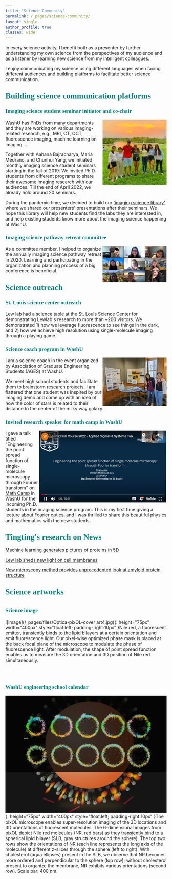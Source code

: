 ```yaml
---
title: "Science Community"
permalink: /_pages/science-community/
layout: single
author_profile: true
classes: wide
---
```


In every science activity, I benefit both as a presenter by further understanding my own science from the perspectives of my audience and as a listener by learning new science from my intelligent colleagues.

I enjoy communicating my science using different languages when facing different audiences and building platforms to facilitate better science communication.  



## <span style="color:teal; font-family:Comic Sans MS;font-size: 25px;">Building science communication platforms</span>
### <span style="color:teal; font-family:Comic Sans MS;font-size: 17px;">Imaging science student seminar initiator and co-chair</span>

<img src="/_pages/files/IS_student_seminar_team.jpg" align="right" width="200px"/>
WashU has PhDs from many departments and they are working on various imaging-related research, e.g., MRI, CT, OCT, fluorescence imaging, machine learning on imaging ...

Together with Aahana Bajracharya, Maria Medrano, and Chunhui Yang, we initiated monthly imaging science student seminars starting in the fall of 2019. We invited Ph.D. students from different programs to share their awesome imaging research with our audiences. Till the end of April 2022, we already hold around 20 seminars.

During the pandemic time, we decided to build our ['imaging science library'](https://sites.wustl.edu/imagingscienceseminar/) where we shared our presenters' presentations after their seminars. We hope this library will help new students find the labs they are interested in, and help existing students know more about the imaging science happening at WashU. 
<br clear="left"/>

### <span style="color:teal; font-family:Comic Sans MS;font-size: 17px;">Imaging science pathway retreat committee</span>
<img src="/_pages/files/ISP_preparsion_committee.jpg" align="right" width="200px"/>
As a committee member, I helped to organize the annually imaging science pathway retreat in 2020. Learning and participating in the organization and planning process of a big conference is beneficial.
<br clear="left"/>



## <span style="color:teal; font-family:Comic Sans MS;font-size: 25px;"> Science outreach</span>
### <span style="color:teal; font-family:Comic Sans MS;font-size: 17px;"> St. Louis science center outreach</span>
Lew lab had a science table at the St. Louis Science Center for demonstrating Lewlab's research to more than ~200 visitors. We demonstrated 1) how we leverage fluorescence to see things in the dark, and 2) how we achieve high resolution using single-molecule imaging through a playing game.


### <span style="color:teal; font-family:Comic Sans MS;font-size: 17px;"> Science coach program in WashU</span>
<img src="/_pages/files/Science_coach.jpg" align="right" width="200px"/>
I am a science coach in the event organized by Association of Graduate Engineering Students (AGES) at WashU.

We meet high school students and facilitate them to brainstorm research projects. I am flattered that one student was inspired by our imaging demo and come up with an idea of how the color of stars is related to their distance to the center of the milky way galaxy.

### <span style="color:teal; font-family:Comic Sans MS;font-size: 17px;">Invited research speaker for math camp in WashU</span>

[<img src="/_pages/files/math_camp_presentation.PNG" align="right" width="400px"/>](https://youtu.be/0VAVdnmY_wY)
I gave a talk titled "Engineering the point spread function of single-molecule microscopy through Fourier transform" on [Math Camp](https://wiry-salary-f6f.notion.site/Signals-and-Systems-78355b8113364656bf485c96a8d7e7bb) in WashU for the incoming Ph.D. students in the imaging science program. 
This is my first time giving a lecture about Fourier optics, and I was thrilled to share this beautiful physics and mathematics with the new students.



## <span style="color:teal; font-family:Comic Sans MS;font-size: 25px;">Tingting's research on News</span>

[Machine learning generates pictures of proteins in 5D](https://engineering.wustl.edu/news/2022/Machine-learning-generates-pictures-of-proteins-in-5D.html)

[Lew lab sheds new light on cell membranes](https://engineering.wustl.edu/news/2022/Lew-lab-sheds-new-light-on-cell-membranesnews.html)

[New microscopy method provides unprecedented look at amyloid protein structure](https://engineering.wustl.edu/news/2020/New-microscopy-method-provides-unprecedented-look-at-amyloid-protein-structure.html)

<!-- [New Microscopy Method Provides Unprecedented Look at Amyloid Protein Structure](https://www.optica.org/en-us/about/newsroom/news_releases/2020/new_microscopy_method_provides_unprecedented_look/) -->



## <span style="color:teal; font-family:Comic Sans MS;font-size: 25px;">Science artworks</span>
## <span style="color:teal; font-family:Comic Sans MS;font-size: 17px;">Science image</span>

![image](/_pages/files/Optica-pixOL-cover art4.jpg){: height="75px" width="400px" style="float:left; padding-right:10px" }Nile red, a fluorescent emitter, transiently binds to the lipid bilayers at a certain orientation and emit fluorescence light. Our pixel-wise optimized phase mask is placed at the back focal plane of the microscope to modulate the phase of fluorescence light. After modulation, the shape of point spread function enables us to measure the 3D orientation and 3D position of Nile red simultaneously.

<br clear="left"/>

## <span style="color:teal; font-family:Comic Sans MS;font-size: 17px;">WashU engineering school calendar</span>

![image](/_pages/files/Lewlab_calendar_v2.jpg){: height="75px" width="400px" style="float:left; padding-right:10px" }The pixOL microscope enables super-resolution imaging of the 3D locations and 3D orientations of fluorescent molecules. The 6-dimensional images from pixOL depict Nile red molecules (NR, red bars) as they transiently bind to a spherical lipid bilayer (SLB, gray structures around the sphere). The top two rows show the orientations of NR (each line represents the long axis of the molecule) at different z-slices through the sphere (left to right). With cholesterol (aqua ellipses) present in the SLB, we observe that NR becomes more ordered and perpendicular to the sphere (top row); without cholesterol present to organize the membrane, NR exhibits various orientations (second row). Scale bar: 400 nm.

